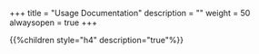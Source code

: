 +++
title = "Usage Documentation"
description = ""
weight = 50
alwaysopen = true
+++


{{%children style="h4" description="true"%}}